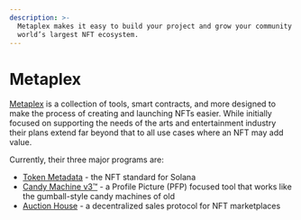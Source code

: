 ```yaml
---
description: >-
  Metaplex makes it easy to build your project and grow your community in the
  world’s largest NFT ecosystem.
---
```


# Metaplex

[Metaplex](https://www.metaplex.com/) is a collection of tools, smart contracts, and more designed to make the process of creating and launching NFTs easier. While initially focused on supporting the needs of the arts and entertainment industry their plans extend far beyond that to all use cases where an NFT may add value.

Currently, their three major programs are:

* [Token Metadata](https://docs.metaplex.com/programs/token-metadata/) - the NFT standard for Solana
* [Candy Machine v3™](https://docs.metaplex.com/programs/candy-machine/) - a Profile Picture (PFP) focused tool that works like the gumball-style candy machines of old
* [Auction House](https://docs.metaplex.com/programs/auction-house/) - a decentralized sales protocol for NFT marketplaces
